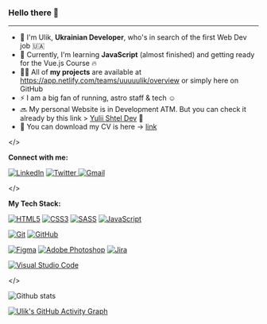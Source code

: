 ### Hello there 👋

***

<!--
**uuuuulik/uuuuulik** is a ✨ _special_ ✨ repository because its `README.md` (this file) appears on your GitHub profile.

Here are some ideas to get you started:

- 🔭 I’m currently working on ...
- 🌱 I’m currently learning ...
- 👯 I’m looking to collaborate on ...
- 🤔 I’m looking for help with ...
- 💬 Ask me about ...
- 📫 How to reach me: ...
- 😄 Pronouns: ...
- ⚡ Fun fact: ...
-->

- 🌟 I'm Ulik, **Ukrainian Developer**, who's in search of the first Web Dev job 🇺🇦
- 🌱 Currently, I'm learning **JavaScript** (almost finished) and getting ready for the Vue.js Course 🔥
- 👨‍💻 All of **my projects** are available at https://app.netlify.com/teams/uuuuulik/overview or simply here on GitHub
- ⚡ I am a big fan of running, astro staff & tech ☺️
- 🔜 My personal Website is in Development ATM. But you can check it already by this link > [Yulii Shtel Dev](https://yulii-shtel-dev.netlify.app/#contact-section) 🔗
- 📄 You can download my CV is here -> [link](https://drive.google.com/file/d/1nPID6terC-Xri4euM79Yz4tdoFYBoHlB/view?usp=sharing)

</>

**Connect with me:**

[![LinkedIn](https://img.shields.io/badge/linkedin-%230077B5.svg?style=for-the-badge&logo=linkedin&logoColor=white)](https://www.linkedin.com/in/yuliishtel/)
[![Twitter](https://img.shields.io/badge/Twitter-%231DA1F2.svg?style=for-the-badge&logo=Twitter&logoColor=white)
](https://twitter.com/uuuuulik)
[![Gmail](https://img.shields.io/badge/Gmail-D14836?style=for-the-badge&logo=gmail&logoColor=white)](mailto:ulik1shtel@gmail.com)

</>

**My Tech Stack:**

[![HTML5](https://img.shields.io/badge/html5-%23E34F26.svg?style=for-the-badge&logo=html5&logoColor=white)](https://www.youtube.com/watch?v=ok-plXXHlWw)
[![CSS3](https://img.shields.io/badge/css3-%231572B6.svg?style=for-the-badge&logo=css3&logoColor=white)](https://www.youtube.com/watch?v=OEV8gMkCHXQ)
[![SASS](https://img.shields.io/badge/SASS-hotpink.svg?style=for-the-badge&logo=SASS&logoColor=white)](https://www.youtube.com/watch?v=akDIJa0AP5c)
[![JavaScript](https://img.shields.io/badge/javascript-%23323330.svg?style=for-the-badge&logo=javascript&logoColor=%23F7DF1E)](https://www.youtube.com/watch?v=DHjqpvDnNGE)

[![Git](https://img.shields.io/badge/git-%23F05033.svg?style=for-the-badge&logo=git&logoColor=white)](https://www.youtube.com/watch?v=hwP7WQkmECE)
[![GitHub](https://img.shields.io/badge/github-%23121011.svg?style=for-the-badge&logo=github&logoColor=white)](https://github.com/uuuuulik)

[![Figma](https://img.shields.io/badge/figma-%23F24E1E.svg?style=for-the-badge&logo=figma&logoColor=white)](https://www.youtube.com/watch?v=Cx2dkpBxst8)
[![Adobe Photoshop](https://img.shields.io/badge/adobe%20photoshop-%2331A8FF.svg?style=for-the-badge&logo=adobe%20photoshop&logoColor=white)](https://www.youtube.com/watch?v=RGSN4S5jn4o)
[![Jira](https://img.shields.io/badge/jira-%230A0FFF.svg?style=for-the-badge&logo=jira&logoColor=white)](https://www.youtube.com/watch?v=xrCJv0fTyR8)

[![Visual Studio Code](https://img.shields.io/badge/Visual%20Studio%20Code-0078d7.svg?style=for-the-badge&logo=visual-studio-code&logoColor=white)](https://www.youtube.com/watch?v=KMxo3T_MTvY)

</>

![Github stats](https://github-readme-stats.vercel.app/api?username=uuuuulik&theme=tokyonight&show_icons=true&count_private=true) 
<!-- ![Top Languages Card](https://github-readme-stats.vercel.app/api/top-langs/?username=uuuuulik)
 -->

[![Ulik's GitHub Activity Graph](https://github-readme-activity-graph.cyclic.app/graph?uuuuulik&theme=react-dark=Ashutosh00710)](https://github.com/ashutosh00710/github-readme-activity-graph)
